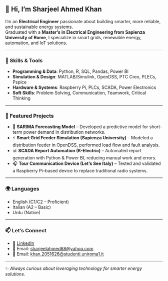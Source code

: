 ## 👋 Hi, I’m Sharjeel Ahmed Khan  

I’m an **Electrical Engineer** passionate about building smarter, more reliable, and sustainable energy systems.  
Graduated with a **Master’s in Electrical Engineering from Sapienza University of Rome**, I specialize in smart grids, renewable energy, automation, and IoT solutions.  

---

### 🔧 Skills & Tools  
- **Programming & Data**: Python, R, SQL, Pandas, Power BI  
- **Simulation & Design**: MATLAB/Simulink, OpenDSS, PTC Creo, PLECs, Pspice
- **Hardware & Systems**: Raspberry Pi, PLCs, SCADA, Power Electronics  
- **Soft Skills**: Problem Solving, Communication, Teamwork, Critical Thinking  

---

### 📂 Featured Projects  
- 🔮 **SARIMA Forecasting Model** – Developed a predictive model for short-term power demand in distribution networks.  
- ⚡ **Smart Grid Feeder Simulation (Sapienza University)** – Modeled a distribution feeder in OpenDSS, performed load flow and fault analysis.  
- 📊 **SCADA Report Automation (K-Electric)** – Automated report generation with Python & Power BI, reducing manual work and errors.  
- 🎧 **Tour Communication Device (Let’s See Italy)** – Tested and validated a Raspberry Pi–based device to replace traditional radio systems.  


---

### 🌍 Languages  
- English (C1/C2 – Proficient)  
- Italian (A2 – Basic)  
- Urdu (Native)  

---

### 📫 Let’s Connect  
- 💼 [LinkedIn](https://www.linkedin.com/in/sharjeel-ahmed-khan-3234141b4)  
- 📧 Email: sharjeelahmed88@yahoo.com
- 📧 Email: khan.2051626@studenti.uniroma1.it


---
✨ *Always curious about leveraging technology for smarter energy solutions.*  

<!--
**Sharjeel-A-K/Sharjeel-A-K** is a ✨ _special_ ✨ repository because its `README.md` (this file) appears on your GitHub profile.

Here are some ideas to get you started:

- 🔭 I’m currently working on ...
- 🌱 I’m currently learning ...
- 👯 I’m looking to collaborate on ...
- 🤔 I’m looking for help with ...
- 💬 Ask me about ...
- 📫 How to reach me: ...
- 😄 Pronouns: ...
- ⚡ Fun fact: ...
-->
